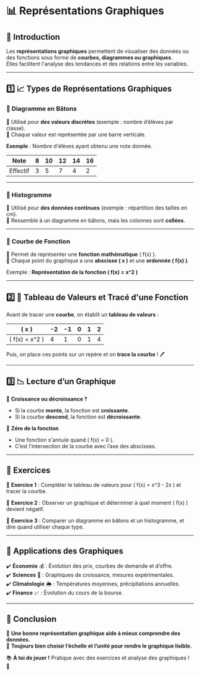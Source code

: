 # 📊 Représentations Graphiques  

## 🧐 Introduction  

Les **représentations graphiques** permettent de visualiser des données ou des fonctions sous forme de **courbes, diagrammes ou graphiques**.  
Elles facilitent l'analyse des tendances et des relations entre les variables.  

---

## 1️⃣ 📈 Types de Représentations Graphiques  

### 📌 Diagramme en Bâtons  
🔹 Utilisé pour **des valeurs discrètes** (exemple : nombre d’élèves par classe).  
🔹 Chaque valeur est représentée par une barre verticale.  

**Exemple** : Nombre d'élèves ayant obtenu une note donnée.  

| Note  | 8 | 10 | 12 | 14 | 16 |
|-------|---|----|----|----|----|
| Effectif | 3 | 5  | 7  | 4  | 2  |

---

### 📌 Histogramme  
🔹 Utilisé pour **des données continues** (exemple : répartition des tailles en cm).  
🔹 Ressemble à un diagramme en bâtons, mais les colonnes sont **collées**.  

---

### 📌 Courbe de Fonction  
🔹 Permet de représenter une **fonction mathématique** \( f(x) \).  
🔹 Chaque point du graphique a une **abscisse \( x \)** et une **ordonnée \( f(x) \)**.  

Exemple : **Représentation de la fonction \( f(x) = x^2 \)**  

---

## 2️⃣ 📌 Tableau de Valeurs et Tracé d'une Fonction  

Avant de tracer une **courbe**, on établit un **tableau de valeurs** :  

| \( x \)   | -2  | -1  | 0  | 1  | 2  |
|-----------|-----|-----|----|----|----|
| \( f(x) = x^2 \) | 4   | 1   | 0  | 1  | 4  |

Puis, on place ces points sur un repère et on **trace la courbe** ! 🖊️  

---

## 3️⃣ 📉 Lecture d’un Graphique  

🔹 **Croissance ou décroissance ?**  
   - Si la courbe **monte**, la fonction est **croissante**.  
   - Si la courbe **descend**, la fonction est **décroissante**.  

🔹 **Zéro de la fonction**  
   - Une fonction s'annule quand \( f(x) = 0 \).  
   - C’est l’intersection de la courbe avec l’axe des abscisses.  

---

## 📝 Exercices  

📌 **Exercice 1** : Compléter le tableau de valeurs pour \( f(x) = x^3 - 2x \) et tracer la courbe.  

📌 **Exercice 2** : Observer un graphique et déterminer à quel moment \( f(x) \) devient négatif.  

📌 **Exercice 3** : Comparer un diagramme en bâtons et un histogramme, et dire quand utiliser chaque type.  

---

## 🎯 Applications des Graphiques  

✔️ **Économie** 💰 : Évolution des prix, courbes de demande et d’offre.  
✔️ **Sciences** 🔬 : Graphiques de croissance, mesures expérimentales.  
✔️ **Climatologie** 🌦️ : Températures moyennes, précipitations annuelles.  
✔️ **Finance** 📈 : Évolution du cours de la bourse.  

---

## 🎉 Conclusion  

📌 **Une bonne représentation graphique aide à mieux comprendre des données.**  
📌 **Toujours bien choisir l’échelle et l’unité pour rendre le graphique lisible.**  

📚 **À toi de jouer !** Pratique avec des exercices et analyse des graphiques ! 🚀  